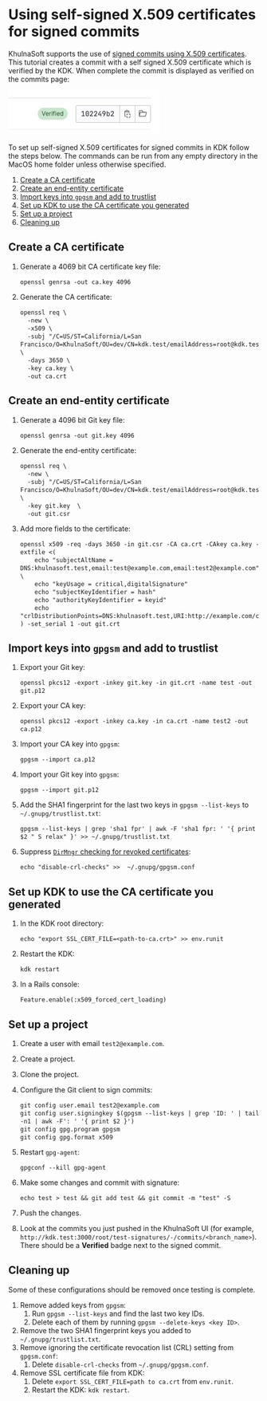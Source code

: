 # Using self-signed X.509 certificates for signed commits

KhulnaSoft supports the use of [signed commits using X.509 certificates](https://docs.khulnasoft.com/ee/user/project/repository/signed_commits/x509.html).
This tutorial creates a commit with a self signed X.509 certificate which is verified by the KDK. When complete the commit is displayed as verified on the commits page:

![Verified Commit](img/verified_commit.jpg)

To set up self-signed X.509 certificates for signed commits in KDK follow the steps below.
The commands can be run from any empty directory in the MacOS home folder unless otherwise specified.

1. [Create a CA certificate](#create-a-ca-certificate)
1. [Create an end-entity certificate](#create-an-end-entity-certificate)
1. [Import keys into `gpgsm` and add to trustlist](#import-keys-into-gpgsm-and-add-to-trustlist)
1. [Set up KDK to use the CA certificate you generated](#set-up-kdk-to-use-the-ca-certificate-you-generated)
1. [Set up a project](#set-up-a-project)
1. [Cleaning up](#cleaning-up)

## Create a CA certificate

1. Generate a 4069 bit CA certificate key file:

   ```shell
   openssl genrsa -out ca.key 4096
   ```

1. Generate the CA certificate:

   ```shell
   openssl req \
     -new \
     -x509 \
     -subj "/C=US/ST=California/L=San Francisco/O=KhulnaSoft/OU=dev/CN=kdk.test/emailAddress=root@kdk.test" \
     -days 3650 \
     -key ca.key \
     -out ca.crt
   ```

## Create an end-entity certificate

1. Generate a 4096 bit Git key file:

   ```shell
   openssl genrsa -out git.key 4096
   ```

1. Generate the end-entity certificate:

   ```shell
   openssl req \
     -new \
     -subj "/C=US/ST=California/L=San Francisco/O=KhulnaSoft/OU=dev/CN=kdk.test/emailAddress=root@kdk.test" \
     -key git.key  \
     -out git.csr
   ```

1. Add more fields to the certificate:

   ```shell
   openssl x509 -req -days 3650 -in git.csr -CA ca.crt -CAkey ca.key -extfile <(
       echo "subjectAltName = DNS:khulnasoft.test,email:test@example.com,email:test2@example.com"; \
       echo "keyUsage = critical,digitalSignature"
       echo "subjectKeyIdentifier = hash"
       echo "authorityKeyIdentifier = keyid"
       echo "crlDistributionPoints=DNS:khulnasoft.test,URI:http://example.com/crl.pem"
   ) -set_serial 1 -out git.crt
   ```

## Import keys into `gpgsm` and add to trustlist

1. Export your Git key:

   ```shell
   openssl pkcs12 -export -inkey git.key -in git.crt -name test -out git.p12
   ```

1. Export your CA key:

   ```shell
   openssl pkcs12 -export -inkey ca.key -in ca.crt -name test2 -out ca.p12
   ```

1. Import your CA key into `gpgsm`:

   ```shell
   gpgsm --import ca.p12
   ```

1. Import your Git key into `gpgsm`:

   ```shell
   gpgsm --import git.p12
   ```

1. Add the SHA1 fingerprint for the last two keys in `gpgsm --list-keys` to `~/.gnupg/trustlist.txt`:

   ```shell
   gpgsm --list-keys | grep 'sha1 fpr' | awk -F 'sha1 fpr: ' '{ print $2 " S relax" }' >> ~/.gnupg/trustlist.txt
   ```

1. Suppress [`DirMngr` checking for revoked certificates](https://gnupg.org/documentation/manuals/gnupg-2.0/Certificate-Options.html):

   ```shell
   echo "disable-crl-checks" >>  ~/.gnupg/gpgsm.conf
   ```

## Set up KDK to use the CA certificate you generated

1. In the KDK root directory:

   ```shell
   echo "export SSL_CERT_FILE=<path-to-ca.crt>" >> env.runit
   ```

1. Restart the KDK:

   ```shell
   kdk restart
   ```

1. In a Rails console:

   ```shell
   Feature.enable(:x509_forced_cert_loading)
   ```

## Set up a project

1. Create a user with email `test2@example.com`.
1. Create a project.
1. Clone the project.
1. Configure the Git client to sign commits:

   ```shell
   git config user.email test2@example.com
   git config user.signingkey $(gpgsm --list-keys | grep 'ID: ' | tail -n1 | awk -F': ' '{ print $2 }')
   git config gpg.program gpgsm
   git config gpg.format x509
   ```

1. Restart `gpg-agent`:

   ```shell
   gpgconf --kill gpg-agent
   ```

1. Make some changes and commit with signature:

   ```shell
   echo test > test && git add test && git commit -m "test" -S
   ```

1. Push the changes.
1. Look at the commits you just pushed in the KhulnaSoft UI (for example, `http://kdk.test:3000/root/test-signatures/-/commits/<branch_name>`).
   There should be a **Verified** badge next to the signed commit.

## Cleaning up

Some of these configurations should be removed once testing is complete.

1. Remove added keys from `gpgsm`:
   1. Run `gpgsm --list-keys` and find the last two key IDs.
   1. Delete each of them by running `gpgsm --delete-keys <key ID>`.
1. Remove the two SHA1 fingerprint keys you added to `~/.gnupg/trustlist.txt`.
1. Remove ignoring the certificate revocation list (CRL) setting from `gpgsm.conf`:
   1. Delete `disable-crl-checks` from `~/.gnupg/gpgsm.conf`.
1. Remove SSL certificate file from KDK:
   1. Delete `export SSL_CERT_FILE=path to ca.crt` from `env.runit`.
   1. Restart the KDK: `kdk restart`.
